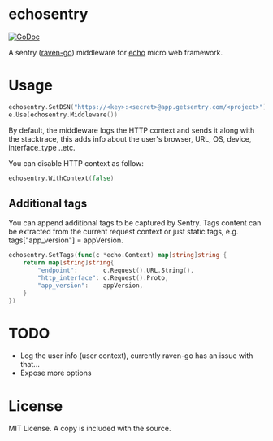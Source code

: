 # echosentry
[![GoDoc](https://godoc.org/github.com/01walid/echosentry?status.svg)](https://godoc.org/github.com/01walid/echosentry)

A sentry ([raven-go](https://github.com/getsentry/raven-go)) middleware for [echo](https://github.com/labstack/echo) micro web framework.

# Usage

```go
echosentry.SetDSN("https://<key>:<secret>@app.getsentry.com/<project>")
e.Use(echosentry.Middleware())

```

By default, the middleware logs the HTTP context and sends it along with the stacktrace, this adds info about the user's browser, URL, OS, device, interface_type ..etc.

You can disable HTTP context as follow:

```go
echosentry.WithContext(false)
```

## Additional tags

You can append additional tags to be captured by Sentry. Tags content can be extracted from the current request context or just static tags, e.g. tags["app_version"] = appVersion.

```go
echosentry.SetTags(func(c *echo.Context) map[string]string {
    return map[string]string{
        "endpoint":       c.Request().URL.String(),
        "http_interface": c.Request().Proto,
        "app_version":    appVersion,
    }
})
```

# TODO
- Log the user info (user context), currently raven-go has an issue with that...
- Expose more options

# License
MIT License. A copy is included with the source.
